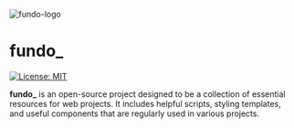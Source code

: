 ![fundo-logo](https://github.com/user-attachments/assets/016052a8-248d-4ae7-b45f-f346a163a1aa)
# fundo_


[![License: MIT](https://img.shields.io/badge/License-MIT-yellow.svg)](https://opensource.org/licenses/MIT)

**fundo_** is an open-source project designed to be a collection of essential resources for web projects. It includes helpful scripts, styling templates, and useful components that are regularly used in various projects.
